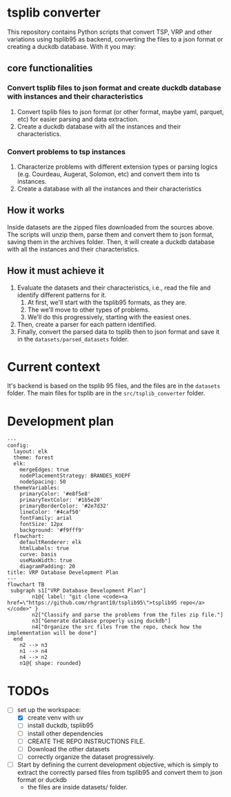 # tsplib converter

This repository contains Python scripts that convert TSP, VRP and other variations using tsplib95 as backend, converting the files to a json format or creating a duckdb database. With it you may:

## core functionalities

### Convert tsplib files to json format and create duckdb database with instances and their characteristics

1. Convert tsplib files to json format (or other format, maybe yaml, parquet, etc) for easier parsing and data extraction.
2. Create a duckdb database with all the instances and their characteristics.

### Convert problems to tsp instances

1. Characterize problems with different extension types or parsing logics (e.g. Courdeau, Augerat, Solomon, etc) and convert them into ts instances.
2. Create a database with all the instances and their characteristics

<!-- 
### Download and parse benchmark instances from various sources

https://neo.lcc.uma.es/vrp/vrp-flavors/
<https://neo.lcc.uma.es/vrp/vrp-instances/capacitated-vrp-instances/>
<https://neo.lcc.uma.es/vrp/vrp-instances/>
<http://vrp.atd-lab.inf.puc-rio.br/index.php/en/>
<https://www.mech.kuleuven.be/en/cib/op#autotoc-item-autotoc-2>
<https://neo.lcc.uma.es/vrp/vrp-instances/>
<https://neo.lcc.uma.es/vrp/vrp-instances/capacitated-vrp-instances/>
<https://neo.lcc.uma.es/vrp/vrp-instances/multiple-depot-vrp-instances/>
<https://neo.lcc.uma.es/vrp/vrp-instances/description-for-files-of-cordeaus-instances/>
<https://neo.lcc.uma.es/vrp/vrp-instances/multiple-depot-vrp-with-time-windows-instances/>
<https://neo.lcc.uma.es/vrp/vrp-instances/periodic-vrp-instances/>
<https://neo.lcc.uma.es/vrp/vrp-instances/vehicle-routing-problem-with-pick-up-and-deliveries/>
 -->

## How it works

Inside datasets are the zipped files downloaded from the sources above. The scripts will unzip them, parse them and convert them to json format, saving them in the archives folder. Then, it will create a duckdb database with all the instances and their characteristics.

## How it must achieve it

1. Evaluate the datasets and their characteristics, i.e., read the file and identify different patterns for it.
   1. At first, we'll start with the tsplib95 formats, as they are.
   2. The we'll move to other types of problems.
   3. We'll do this progressively, starting with the easiest ones.
2. Then, create a parser for each pattern identified.
3. Finally, convert the parsed data to tsplib then to json format and save it in the `datasets/parsed_datasets` folder.

# Current context

It's backend is based on the tsplib 95 files, and the files are in the `datasets` folder. The main files for tsplib are in the `src/tsplib_converter` folder.

# Development plan

```mermaid
---
config:
  layout: elk
  theme: forest
  elk:
    mergeEdges: true
    nodePlacementStrategy: BRANDES_KOEPF
    nodeSpacing: 50
  themeVariables:
    primaryColor: '#e8f5e8'
    primaryTextColor: '#1b5e20'
    primaryBorderColor: '#2e7d32'
    lineColor: '#4caf50'
    fontFamily: arial
    fontSize: 12px
    background: '#f9fff9'
  flowchart:
    defaultRenderer: elk
    htmlLabels: true
    curve: basis
    useMaxWidth: true
    diagramPadding: 20
title: VRP Database Development Plan
---
flowchart TB
 subgraph s1["VRP Database Development Plan"]
        n1@{ label: "git clone <code><a href=\"https://github.com/rhgrant10/tsplib95\">tsplib95 repo</a></code>" }
        n2["Classify and parse the problems from the files zip file."]
        n3["Generate database properly using duckdb"]
        n4["Organize the src files from the repo, check how the implementation will be done"]
  end
    n2 --> n3
    n1 --> n4
    n4 --> n2
    n1@{ shape: rounded}
```

# TODOs

- [ ] set up the workspace:
  - [x] create venv with uv
  - [ ] install duckdb, tsplib95
  - [ ] install other dependencies
  - [ ] CREATE THE REPO INSTRUCTIONS FILE.
  - [ ] Download the other datasets
  - [ ] correctly organize the dataset progressively.
- [ ] Start by defining the current development objective, which is simply to extract the correctly parsed files from tsplib95 and convert them to json format or duckdb
  - the files are inside datasets/ folder.
